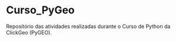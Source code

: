 # Curso_PyGeo
Repositório das atividades realizadas durante o Curso de Python da ClickGeo (PyGEO). 
